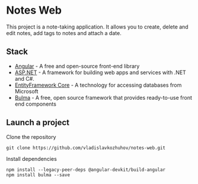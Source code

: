 # Notes Web

This project is a note-taking application. It allows you to create, delete and edit notes, add tags to notes and attach a date.

## Stack
- [Angular](https://angular.io/Angular/) - A free and open-source front-end library
- [ASP.NET](https://learn.microsoft.com/en-us/aspnet/core) - A framework for building web apps and services with .NET and C#.
- [EntityFramework Core](https://learn.microsoft.com/ru-ru/ef/core/) - A technology for accessing databases from Microsoft
- [Bulma](https://bulma.io/) - A free, open source framework that provides ready-to-use front end components

## Launch a project

Clone the repository

```
git clone https://github.com/vladislavkozhuhov/notes-web.git
```

Install dependencies

```
npm install --legacy-peer-deps @angular-devkit/build-angular
npm install bulma --save
```
